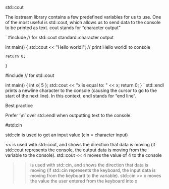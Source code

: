 std::cout

The iostream library contains a few predefined variables for us to use. 
One of the most useful is std::cout, which allows us to send data to the console to be printed as text. cout stands for “character output"

`
#include <iostream> // for std::cout standard::character output

int main()
{
    std::cout << "Hello world!"; // print Hello world! to console

    return 0;
}

#include <iostream> // for std::cout

int main()
{
    int x{ 5 };
    std::cout << "x is equal to: " << x;
    return 0;
}
`
std::endl prints a newline character to the console (causing the cursor to go to the start of the next line). In this context, endl stands for “end line”.

Best practice

Prefer ‘\n’ over std::endl when outputting text to the console.


#std:cin

std::cin is used to get an input value (cin = character input)

<< is used with std::cout, and shows the direction that data is moving (if std::cout represents the console, the output data is moving from the variable to the console). std::cout << 4 moves the value of 4 to the console
>> is used with std::cin, and shows the direction that data is moving (if std::cin represents the keyboard, the input data is moving from the keyboard to the variable). std::cin >> x moves the value the user entered from the keyboard into x
